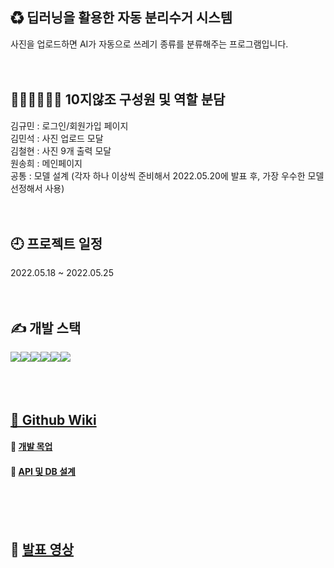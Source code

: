 ## ♻ 딥러닝을 활용한 자동 분리수거 시스템
사진을 업로드하면 AI가 자동으로 쓰레기 종류를 분류해주는 프로그램입니다. 
<br><br><br>

## 🤦🏻‍♂️🤦🏻‍♀️ 10지않조 구성원 및 역할 분담
김규민 : 로그인/회원가입 페이지<br>
김민석 : 사진 업로드 모달<br>
김철현 : 사진 9개 출력 모달<br>
원송희 : 메인페이지<br>
공통 : 모델 설계 (각자 하나 이상씩 준비해서 2022.05.20에 발표 후, 가장 우수한 모델 선정해서 사용)
<br><br><br>

## 🕘 프로젝트 일정
2022.05.18 ~ 2022.05.25
<br><br><br>

## ✍ 개발 스택
<div style="display:flex;">
    <img src="https://img.shields.io/badge/html5-E34F26?style=for-the-badge&logo=html5&logoColor=white"> 
    <img src="https://img.shields.io/badge/css-1572B6?style=for-the-badge&logo=css3&logoColor=white">
    <img src="https://img.shields.io/badge/javascript-F7DF1E?style=for-the-badge&logo=javascript&logoColor=black">
    <img src="https://img.shields.io/badge/python-3776AB?style=for-the-badge&logo=python&logoColor=white">
    <img src="https://img.shields.io/badge/flask-000000?style=for-the-badge&logo=flask&logoColor=white">
    <img src="https://img.shields.io/badge/mongoDB-47A248?style=for-the-badge&logo=MongoDB&logoColor=white">
</div>
<br><br><br>

## <a href="https://github.com/NotEasyTeam/Recycle-frontend/wiki">📂 Github Wiki</a>
#### 🔨 <a href="https://docs.google.com/presentation/d/1ILz_hCpGhEqjjYUBSzA4PlCCpyT19AfUJDznsRecDr8/edit?usp=sharing">개발 목업</a>
#### 📕 <a href="https://docs.google.com/spreadsheets/d/1u2awAMkEIl7eGeQn5O7iANxGBe3wZ578TkSjS4y5MwY/edit?usp=sharing">API 및 DB 설계</a>
<br><br><br>

## 📢 <a href="https://github.com/NotEasyTeam/Recycle-frontend/wiki">발표 영상</a>


